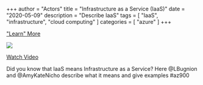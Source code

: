 +++
author = "Actors"
title = "Infrastructure as a Service (IaaS)"
date = "2020-05-09"
description = "Describe IaaS"
tags = [
    "IaaS",
    "infrastructure",
    "cloud computing"
]
categories = [
    "azure"
]
+++

["Learn" More](https://jhand.dev/24)

[![](https://jhandcdn.blob.core.windows.net/blob/snackablecloud/3a-Describe-IaaS.png)](https://twitter.com/i/status/1259978340301078528)

[Watch Video](https://twitter.com/i/status/1259978340301078528)

Did you know that IaaS means Infrastructure as a Service? Here @LBugnion and @AmyKateNicho describe what it means and give examples #az900
